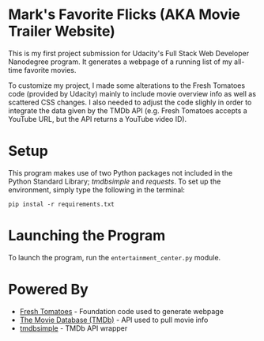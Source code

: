 # Mark's Favorite Flicks (AKA Movie Trailer Website)
This is my first project submission for Udacity's Full Stack Web Developer Nanodegree program.  It generates a webpage of a running list of my all-time favorite movies.  

To customize my project, I made some alterations to the Fresh Tomatoes code (provided by Udacity) mainly to include movie overview info as well as scattered CSS changes.  I also needed to adjust the code slighly in order to integrate the data given by the TMDb API (e.g. Fresh Tomatoes accepts a YouTube URL, but the API returns a YouTube video ID).

# Setup
This program makes use of two Python packages not included in the Python Standard Library; _tmdbsimple_ and _requests_.  To set up the environment, simply type the following in the terminal:
```
pip instal -r requirements.txt
```

# Launching the Program
To launch the program, run the `entertainment_center.py` module.

# Powered By
* [Fresh Tomatoes](https://github.com/udacity/ud036_StarterCode) - Foundation code used to generate webpage 
* [The Movie Database (TMDb)](https://www.themoviedb.org/) - API used to pull movie info 
* [tmdbsimple](https://github.com/celiao/tmdbsimple) - TMDb API wrapper


